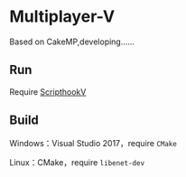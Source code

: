 # Multiplayer-V

Based on CakeMP,developing......

## Run

Require [ScripthookV](http://www.dev-c.com/gtav/scripthookv/)

## Build

Windows：Visual Studio 2017，require `CMake`

Linux：CMake，require `libenet-dev`

